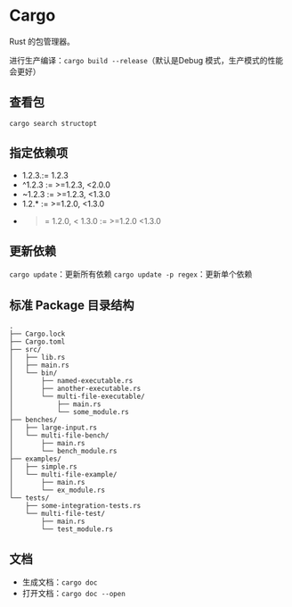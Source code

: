 # Cargo

Rust 的包管理器。

进行生产编译：`cargo build --release`（默认是Debug 模式，生产模式的性能会更好）

## 查看包

```
cargo search structopt
```

## 指定依赖项

- 1.2.3.:= 1.2.3
- ^1.2.3 := >=1.2.3, <2.0.0
- ~1.2.3 := >=1.2.3, <1.3.0
- 1.2.* := >=1.2.0, <1.3.0
- >= 1.2.0, < 1.3.0 := >=1.2.0 <1.3.0

## 更新依赖

`cargo update`：更新所有依赖
`cargo update -p regex`：更新单个依赖

## 标准 Package 目录结构

```
.
├── Cargo.lock
├── Cargo.toml
├── src/
│   ├── lib.rs
│   ├── main.rs
│   └── bin/
│       ├── named-executable.rs
│       ├── another-executable.rs
│       └── multi-file-executable/
│           ├── main.rs
│           └── some_module.rs
├── benches/
│   ├── large-input.rs
│   └── multi-file-bench/
│       ├── main.rs
│       └── bench_module.rs
├── examples/
│   ├── simple.rs
│   └── multi-file-example/
│       ├── main.rs
│       └── ex_module.rs
└── tests/
    ├── some-integration-tests.rs
    └── multi-file-test/
        ├── main.rs
        └── test_module.rs
```

## 文档

- 生成文档：`cargo doc`
- 打开文档：`cargo doc --open`

